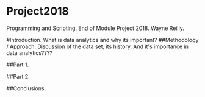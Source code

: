 # Project2018
Programming and Scripting. End of Module Project 2018.
Wayne Reilly.

#Introduction.
What is data analytics and why its important?
##Methodology / Approach.
Discussion of the data set, its history. And it's importance in data analytics????

##Part 1.

##Part 2.

##Conclusions.
